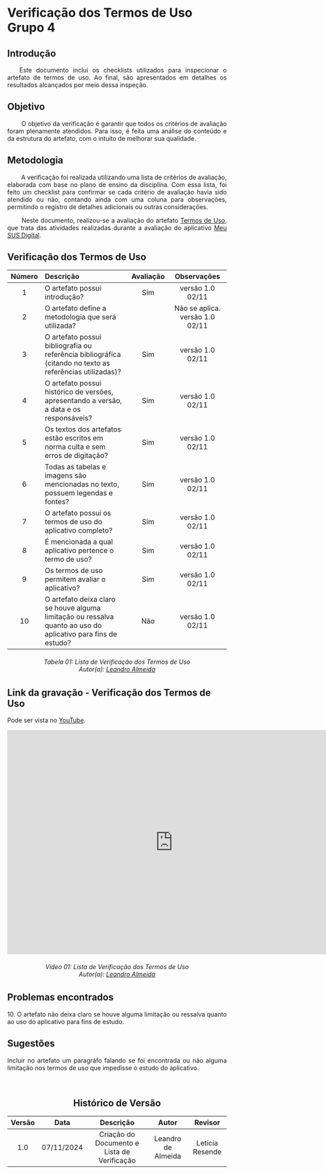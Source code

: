 # Verificação dos Termos de Uso Grupo 4

## Introdução
<p align="justify">
&emsp;&emsp;Este documento inclui os checklists utilizados para inspecionar o artefato de termos de uso. Ao final, são apresentados em detalhes os resultados alcançados por meio dessa inspeção.
</p>

## Objetivo

<p align="justify">
&emsp;&emsp; O objetivo da verificação é garantir que todos os critérios de avaliação foram plenamente atendidos. Para isso, é feita uma análise do conteúdo e da estrutura do artefato, com o intuito de melhorar sua qualidade.
</p>

## Metodologia
<p align="justify">
&emsp;&emsp; A verificação foi realizada utilizando uma lista de critérios de avaliação, elaborada com base no plano de ensino da disciplina. Com essa lista, foi feito um checklist para confirmar se cada critério de avaliação havia sido atendido ou não, contando ainda com uma coluna para observações, permitindo o registro de detalhes adicionais ou outras considerações.</p>

<p align="justify">
&emsp;&emsp; Neste documento, realizou-se a avaliação do artefato <a href="https://requisitos-de-software.github.io/2024.2-MeuSUSDigital/planejamento/termo-de-uso/" target = "_blank">Termos de Uso</a>, que trata das atividades realizadas durante a avaliação do aplicativo <a href="https://play.google.com/store/apps/details?id=br.gov.datasus.cnsdigital&hl=pt_BR" target = "_blank">Meu SUS Digital</a>.
</p>

## Verificação dos Termos de Uso

| Número | Descrição                                                                                                     | Avaliação | Observações |
| :----: | :------------------------------------------------------------------------------------------------------------ | :-------: | :---------: |
|   1    | O artefato possui introdução?                                                                                 |     Sim      |  versão 1.0 02/11           |
|   2    | O artefato define a metodologia que será utilizada?                                                           |           |   Não se aplica. versão 1.0 02/11          |
|   3    | O artefato possui bibliografia ou referência bibliográfica (citando no texto as referências utilizadas)?      |     Sim       |    versão 1.0 02/11         |
|   4    | O artefato possui histórico de versões, apresentando a versão, a data e os responsáveis?                      |     Sim       |   versão 1.0 02/11          |
|   5    | Os textos dos artefatos estão escritos em norma culta e sem erros de digitação?                               |     Sim       |     versão 1.0 02/11        |
|   6    | Todas as tabelas e imagens são mencionadas no texto, possuem legendas e fontes?                               |     Sim       |  versão 1.0 02/11           |
|   7    | O artefato possui os termos de uso do aplicativo completo?                                                    |     Sim       |  versão 1.0 02/11           |
|   8    | É mencionada a qual aplicativo pertence o termo de uso?                                                       |     Sim       | versão 1.0 02/11            |
|   9    | Os termos de uso permitem avaliar o aplicativo?                                                               |     Sim       |  versão 1.0 02/11           |
|   10   |O artefato deixa claro se houve alguma limitação ou ressalva quanto ao uso do aplicativo para fins de estudo?|   Não       |   versão 1.0 02/11          |


<p align="justify">
<h6 align = "center"> Tabela 01: Lista de Verificação dos Termos de Uso
<br> Autor(a): <a href="https://github.com/leomitx10" target = "_blank">Leandro Almeida</a></h6>
</p>

## Link da gravação - Verificação dos Termos de Uso
Pode ser vista no <a href="https://www.youtube.com/watch?v=Th56W9k-VXw" target="_blank">YouTube</a>.

<center>
<iframe width="760" height="515" src="https://www.youtube.com/embed/Th56W9k-VXw?si=39vf7-L_iLzc-Rhx" title="YouTube video player" frameborder="0" allow="accelerometer; autoplay; clipboard-write; encrypted-media; gyroscope; picture-in-picture; web-share" referrerpolicy="strict-origin-when-cross-origin" allowfullscreen></iframe>

<p align="justify">
<h6 align = "center"> Vídeo 01: Lista de Verificação dos Termos de Uso
<br> Autor(a): <a href="https://github.com/leomitx10" target = "_blank">Leandro Almeida</a></h6>
</p>

</center>

## Problemas encontrados
<p align="justify">10. O artefato não deixa claro se houve alguma limitação ou ressalva quanto ao uso do aplicativo para fins de estudo. </p>

## Sugestões
<p align="justify">Incluir no artefato um paragráfo falando se foi encontrada ou não alguma limitação nos termos de uso que impedisse o estudo do aplicativo.</p>

<br>
</center>

<center>

## Histórico de Versão

| Versão |    Data    |      Descrição       |  Autor  | Revisor |
| :----: | :--------: | :------------------: | :-----: | :-----: |
|  1.0   | 07/11/2024 | Criação do Documento e Lista de Verificação | Leandro de Almeida | Letícia Resende |

</center>
